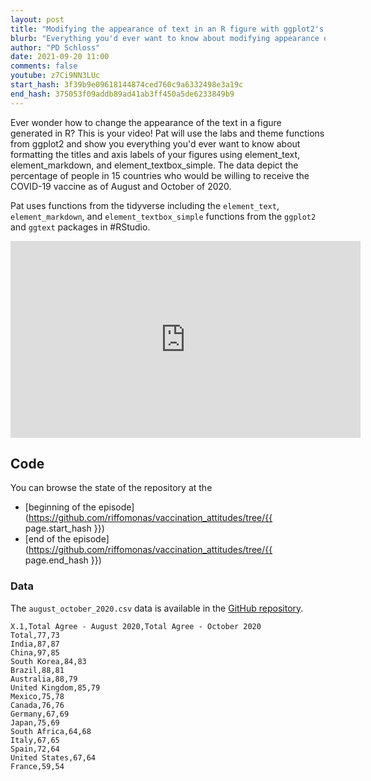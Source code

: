 ```yaml
---
layout: post
title: "Modifying the appearance of text in an R figure with ggplot2's theme function (CC147)"
blurb: "Everything you'd ever want to know about modifying appearance of text in a ggplot2 figure"
author: "PD Schloss"
date: 2021-09-20 11:00
comments: false
youtube: z7Ci9NN3LUc
start_hash: 3f39b9e09618144874ced760c9a6332498e3a19c
end_hash: 375053f09addb89ad41ab3ff450a5de6233849b9
---
```


Ever wonder how to change the appearance of the text in a figure generated in R? This is your video! Pat will use the labs and theme functions from ggplot2 and show you everything you'd ever want to know about formatting the titles and axis labels of your figures using element_text, element_markdown, and element_textbox_simple. The data depict the percentage of people in 15 countries who would be willing to receive the COVID-19 vaccine as of August and October of 2020.

Pat uses functions from the tidyverse including the `element_text`, `element_markdown`, and `element_textbox_simple` functions from the `ggplot2` and `ggtext` packages in #RStudio.

<iframe style="margin: 0 auto;display:block;" width="560" height="315" src="https://www.youtube.com/embed/{{ page.youtube }}" frameborder="0" allow="accelerometer; autoplay; encrypted-media; gyroscope; picture-in-picture" allowfullscreen></iframe>


## Code

You can browse the state of the repository at the
* [beginning of the episode](https://github.com/riffomonas/vaccination_attitudes/tree/{{ page.start_hash }})
* [end of the episode](https://github.com/riffomonas/vaccination_attitudes/tree/{{ page.end_hash }})



### Data

The `august_october_2020.csv` data is available in the [GitHub repository](https://raw.githubusercontent.com/riffomonas/vaccination_attitudes/3f39b9e09618144874ced760c9a6332498e3a19c/august_october_2020.csv).

```
X.1,Total Agree - August 2020,Total Agree - October 2020
Total,77,73
India,87,87
China,97,85
South Korea,84,83
Brazil,88,81
Australia,88,79
United Kingdom,85,79
Mexico,75,78
Canada,76,76
Germany,67,69
Japan,75,69
South Africa,64,68
Italy,67,65
Spain,72,64
United States,67,64
France,59,54
```
